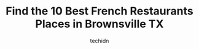 ---
layout: ampstory
image: https://i0.wp.com/www.depkes.org/wp-content/uploads/2023/06/french-restaurants-0-in-brownsville-tx-1685878767.jpeg?resize=640,853
author: techidn
featured: false
description: Discover the impressive array of French Restaurants options in Brownsville TX, where you can find 10 of the largest French Restaurants establishments in the area. From renowned classics to h
title: Find the 10 Best French Restaurants Places in Brownsville TX
cover:
   title: Find the 10 Best French Restaurants Places in Brownsville TX
   subtitle: Rickpate
   background: https://www.depkes.org/wp-content/uploads/2023/06/french-restaurants-0-in-brownsville-tx-1685878767.jpeg

pages: 
 - layout: thirds
   top: <h1>#1 Vermillion Restaurant and Watering Hole</h1>
   bottom: "<p>The waiter was attentive, friendly, and very helpful.  Our drinks were kept full.  My fajita steak was very tender and tasty.  The menu had a lot to offer.  There was eas</p>"
   background: https://www.depkes.org/wp-content/uploads/2023/06/french-restaurants-1-in-brownsville-tx-1685878768.jpeg
   backgroundblur: true
 - layout: thirds
   top: <h1>#2 Black Bear Diner Brownsville</h1>
   bottom: "<p>This diner is absolutely amazing! The atmosphere is very cozy and inviting. They have plenty of seating with a mix of booths and tables with an open concept dining area. </p>"
   background: https://www.depkes.org/wp-content/uploads/2023/06/french-restaurants-2-in-brownsville-tx-1685878769.jpeg
   cta:
      link: https://www.depkes.org/blog/find-the-10-best-french-restaurants-places-in-brownsville-tx/
      text: Find the 10 Best French Restaurants Places in Brownsville TX
 - layout: thirds
   top: <h1>#3 Toddle Inn Restaurant</h1>
   bottom: "<p>1740 Central Blvd, Brownsville, TX 78520, United States</p>"
   background: https://www.depkes.org/wp-content/uploads/2023/06/french-restaurants-3-in-brownsville-tx-1685878769.jpeg
   cta:
      link: https://www.depkes.org/blog/find-the-10-best-french-restaurants-places-in-brownsville-tx/
      text: Find the 10 Best French Restaurants Places in Brownsville TX
 - layout: thirds
   top: <h1>#4 Churchs Texas Chicken</h1>
   bottom: "<p>1264 E Washington St, Brownsville, TX 78520, United States</p>"
   background: https://images.unsplash.com/photo-1602536052359-ef94c21c5948?ixlib=rb-4.0.3&ixid=MnwxMjA3fDB8MHxwaG90by1wYWdlfHx8fGVufDB8fHx8&auto=format&fit=crop&w=640&h=853&q=80
   cta:
      link: https://www.depkes.org/blog/find-the-10-best-french-restaurants-places-in-brownsville-tx/
      text: Find the 10 Best French Restaurants Places in Brownsville TX
 - layout: thirds
   top: <h1>#5 Lolas Bistro</h1>
   bottom: "<p>1335 Palm Blvd, Brownsville, TX 78520, United States</p>"
   background: https://images.unsplash.com/photo-1567095761054-7a02e69e5c43?ixlib=rb-4.0.3&ixid=MnwxMjA3fDB8MHxwaG90by1wYWdlfHx8fGVufDB8fHx8&auto=format&fit=crop&w=640&h=853&q=80
   cta:
      link: https://www.depkes.org/blog/find-the-10-best-french-restaurants-places-in-brownsville-tx/
      text: Find the 10 Best French Restaurants Places in Brownsville TX
 - layout: thirds
   top: <h1>#6 The Palm Lounge</h1>
   bottom: "<p>757 E Elizabeth St, Brownsville, TX 78520, United States</p>"
   background: https://images.unsplash.com/photo-1608501821300-4f99e58bba77?ixlib=rb-4.0.3&ixid=MnwxMjA3fDB8MHxwaG90by1wYWdlfHx8fGVufDB8fHx8&auto=format&fit=crop&w=640&h=853&q=80
   cta:
      link: https://www.depkes.org/blog/find-the-10-best-french-restaurants-places-in-brownsville-tx/
      text: Find the 10 Best French Restaurants Places in Brownsville TX
 - layout: thirds
   top: <h1>#7 La Pampa</h1>
   bottom: "<p>3230 Pablo Kisel Blvd Ste F-102, Brownsville, TX 78526, United States</p>"
   background: https://plus.unsplash.com/premium_photo-1664640458616-3c74f8cb4589?ixlib=rb-4.0.3&ixid=MnwxMjA3fDB8MHxwaG90by1wYWdlfHx8fGVufDB8fHx8&auto=format&fit=crop&w=640&h=853&q=80
   cta:
      link: https://www.depkes.org/blog/find-the-10-best-french-restaurants-places-in-brownsville-tx/
      text: Find the 10 Best French Restaurants Places in Brownsville TX
 - layout: thirds
   middle: Continue reading...
   background: https://images.unsplash.com/photo-1553949345-eb786bb3f7ba?ixlib=rb-4.0.3&ixid=MnwxMjA3fDB8MHxwaG90by1wYWdlfHx8fGVufDB8fHx8&auto=format&fit=crop&w=640&h=853&q=80
   cta:
      link: https://www.depkes.org/blog/find-the-10-best-french-restaurants-places-in-brownsville-tx/
      text: Find the 10 Best French Restaurants Places in Brownsville TX
      
---